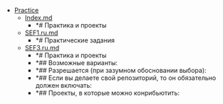 - <a href = "E:\Node_projects\Node_Way\Education\TSH_index\Index-master_29_11_2020\Practice\cat.Practice\dir.Practice.md">Practice</a>
    - <a href = "E:\Node_projects\Node_Way\Education\TSH_index\Index-master_29_11_2020\Practice\Index.md">Index.md</a>
        - *# Практика и проекты
    - <a href = "E:\Node_projects\Node_Way\Education\TSH_index\Index-master_29_11_2020\Practice\SEF1.ru.md">SEF1.ru.md</a>
        - *# Практические задания
    - <a href = "E:\Node_projects\Node_Way\Education\TSH_index\Index-master_29_11_2020\Practice\SEF3.ru.md">SEF3.ru.md</a>
        - *# Практика и проекты
        - *## Возможные варианты:
        - *## Разрешается (при зазумном обосновании выбора):
        - *## Если вы делаете свой репозиторий, то он обязательно должен включать:
        - *## Проекты, в которые можно конрибьютить:
